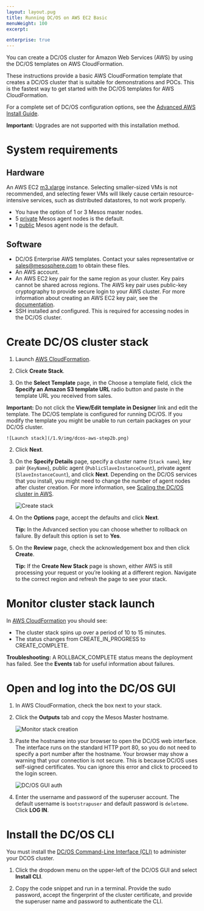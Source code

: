 ```yaml
---
layout: layout.pug
title: Running DC/OS on AWS EC2 Basic
menuWeight: 100
excerpt:

enterprise: true
---
```


You can create a DC/OS cluster for Amazon Web Services (AWS) by using the DC/OS templates on AWS CloudFormation.

These instructions provide a basic AWS CloudFormation template that creates a DC/OS cluster that is suitable for demonstrations and POCs. This is the fastest way to get started with the DC/OS templates for AWS CloudFormation.

For a complete set of DC/OS configuration options, see the [Advanced AWS Install Guide](/1.9/installing/cloud/aws/advanced/).

**Important:** Upgrades are not supported with this installation method.

# System requirements

## Hardware

An AWS EC2 <a href="https://aws.amazon.com/ec2/pricing/" target="_blank">m3.xlarge</a> instance.  Selecting smaller-sized VMs is not recommended, and selecting fewer VMs will likely cause certain resource-intensive services, such as distributed datastores, to not work properly.

*   You have the option of 1 or 3 Mesos master nodes.
*   5 [private](/1.9/overview/concepts/#private) Mesos agent nodes is the default.
*   1 [public](/1.9/overview/concepts/#public) Mesos agent node is the default.

## Software

- DC/OS Enterprise AWS templates. Contact your sales representative or <a href="mailto:sales@mesosphere.com">sales@mesosphere.com</a> to obtain these files.
- An AWS account.
- An AWS EC2 key pair for the same region as your cluster. Key pairs cannot be shared across regions. The AWS key pair uses public-key cryptography to provide secure login to your AWS cluster. For more information about creating an AWS EC2 key pair, see the <a href="http://docs.aws.amazon.com/AWSEC2/latest/UserGuide/ec2-key-pairs.html#having-ec2-create-your-key-pair" target="_blank">documentation</a>.
- SSH installed and configured. This is required for accessing nodes in the DC/OS cluster.

# Create DC/OS cluster stack

1.  Launch <a href="https://console.aws.amazon.com/cloudformation/home" target="_blank">AWS CloudFormation</a>.

1.  Click **Create Stack**.

1.  On the **Select Template** page, in the Choose a template field, click the **Specify an Amazon S3 template URL** radio button and paste in the template URL you received from sales. 

  **Important:** Do not click the **View/Edit template in Designer** link and edit the template. The DC/OS template is configured for running DC/OS. If you modify the template you might be unable to run certain packages on your DC/OS cluster.

    ![Launch stack](/1.9/img/dcos-aws-step2b.png)
    
2.  Click **Next**.

3.  On the **Specify Details** page, specify a cluster name (`Stack name`), key pair (`KeyName`), public agent (`PublicSlaveInstanceCount`), private agent (`SlaveInstanceCount`), and click **Next**. Depending on the DC/OS services that you install, you might need to change the number of agent nodes after cluster creation. For more information, see [Scaling the DC/OS cluster in AWS][1].

    ![Create stack](/1.9/img/dcos-aws-step2c-ee.png)

4.  On the **Options** page, accept the defaults and click **Next**.

    **Tip:** In the Advanced section you can choose whether to rollback on failure. By default this option is set to **Yes**.

5.  On the **Review** page, check the acknowledgement box and then click **Create**.

    **Tip:** If the **Create New Stack** page is shown, either AWS is still processing your request or you’re looking at a different region. Navigate to the correct region and refresh the page to see your stack.


# Monitor cluster stack launch

In <a href="https://console.aws.amazon.com/cloudformation/home" target="_blank">AWS CloudFormation</a> you should see:

*   The cluster stack spins up over a period of 10 to 15 minutes.
*   The status changes from CREATE_IN_PROGRESS to CREATE_COMPLETE.

**Troubleshooting:** A ROLLBACK_COMPLETE status means the deployment has failed. See the **Events** tab for useful information about failures.

# <a name="launchdcos"></a>Open and log into the DC/OS GUI

1.  In AWS CloudFormation, check the box next to your stack.

1.  Click the **Outputs** tab and copy the Mesos Master hostname.

    ![Monitor stack creation](/1.9/img/dcos-stack.png)

1.  Paste the hostname into your browser to open the DC/OS web interface. The interface runs on the standard HTTP port 80, so you do not need to specify a port number after the hostname.  Your browser may show a warning that your connection is not secure. This is because DC/OS uses self-signed certificates. You can ignore this error and click to proceed to the login screen.

    ![DC/OS GUI auth](/1.9/img/dc-os-gui-login-ee.png)

1.  Enter the username and password of the superuser account. The default username is `bootstrapuser` and default password is `deleteme`. Click **LOG IN**.

# Install the DC/OS CLI

You must install the [DC/OS Command-Line Interface (CLI)][2] to administer your DCOS cluster.

1.  Click the dropdown menu on the upper-left of the DC/OS GUI and select **Install CLI**.

1.  Copy the code snippet and run in a terminal. Provide the sudo password, accept the fingerprint of the cluster certificate, and provide the superuser name and password to authenticate the CLI. 

[1]: /1.9/administering-clusters/managing-aws/
[2]: /1.9/cli/install/
[10]: /1.9/security/
